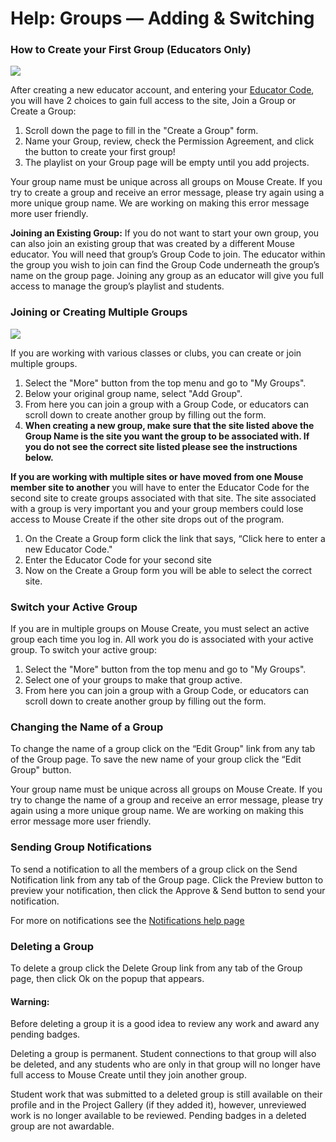 Help: Groups — Adding & Switching
=================================

### How to Create your First Group (Educators Only)

![](/images/creategroup.gif)

After creating a new educator account, and entering your [Educator Code](https://tools.mouse.org/help/accounts-and-registration/), you will have 2 choices to gain full access to the site, Join a Group or Create a Group:

1.  Scroll down the page to fill in the "Create a Group" form.
2.  Name your Group, review, check the Permission Agreement, and click the button to create your first group!
3.  The playlist on your Group page will be empty until you add projects.

Your group name must be unique across all groups on Mouse Create. If you try to create a group and receive an error message, please try again using a more unique group name. We are working on making this error message more user friendly.

**Joining an Existing Group:** If you do not want to start your own group, you can also join an existing group that was created by a different Mouse educator. You will need that group’s Group Code to join. The educator within the group you wish to join can find the Group Code underneath the group’s name on the group page. Joining any group as an educator will give you full access to manage the group’s playlist and students.

### Joining or Creating Multiple Groups

![](/images/secondgroup.gif)

If you are working with various classes or clubs, you can create or join multiple groups.

1.  Select the "More" button from the top menu and go to "My Groups".
2.  Below your original group name, select "Add Group".
3.  From here you can join a group with a Group Code, or educators can scroll down to create another group by filling out the form.
4.  **When creating a new group, make sure that the site listed above the Group Name is the site you want the group to be associated with. If you do not see the correct site listed please see the instructions below.**

**If you are working with multiple sites or have moved from one Mouse member site to another** you will have to enter the Educator Code for the second site to create groups associated with that site. The site associated with a group is very important you and your group members could lose access to Mouse Create if the other site drops out of the program.

1.  On the Create a Group form click the link that says, “Click here to enter a new Educator Code."
2.  Enter the Educator Code for your second site
3.  Now on the Create a Group form you will be able to select the correct site.

### Switch your Active Group

If you are in multiple groups on Mouse Create, you must select an active group each time you log in. All work you do is associated with your active group. To switch your active group:

1.  Select the "More" button from the top menu and go to "My Groups".
2.  Select one of your groups to make that group active.
3.  From here you can join a group with a Group Code, or educators can scroll down to create another group by filling out the form.

### Changing the Name of a Group

To change the name of a group click on the “Edit Group" link from any tab of the Group page. To save the new name of your group click the “Edit Group" button.

Your group name must be unique across all groups on Mouse Create. If you try to change the name of a group and receive an error message, please try again using a more unique group name. We are working on making this error message more user friendly.

### Sending Group Notifications

To send a notification to all the members of a group click on the Send Notification link from any tab of the Group page. Click the Preview button to preview your notification, then click the Approve & Send button to send your notification.

For more on notifications see the [Notifications help page](’/help/notifications/’)

### Deleting a Group

To delete a group click the Delete Group link from any tab of the Group page, then click Ok on the popup that appears.

#### Warning:

Before deleting a group it is a good idea to review any work and award any pending badges.

Deleting a group is permanent. Student connections to that group will also be deleted, and any students who are only in that group will no longer have full access to Mouse Create until they join another group.

Student work that was submitted to a deleted group is still available on their profile and in the Project Gallery (if they added it), however, unreviewed work is no longer available to be reviewed. Pending badges in a deleted group are not awardable.